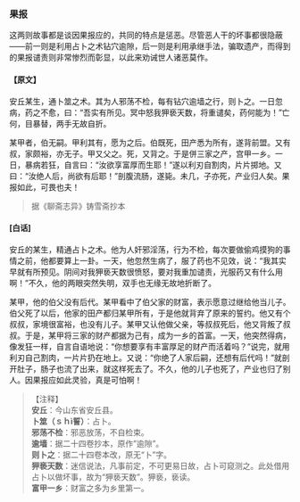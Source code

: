 <script type="text/javascript">
    var head = document.getElementsByTagName('head')[0];
    cssURL = '/public/liao.css';
    linkTag = document.createElement('link');
    linkTag.href = cssURL;
    linkTag.setAttribute('type','text/css');
    linkTag.setAttribute('rel','stylesheet');
    head.appendChild(linkTag);
</script>
### 果报

这两则故事都是谈因果报应的，共同的特点是惩恶。尽管恶人干的坏事都很隐蔽——前一则是利用占卜之术钻穴逾隙，后一则是利用承继手法，骗取遗产，而得到的果报谴责则非常惨烈而彰显，以此来劝诫世人诸恶莫作。

#### 【原文】
<section>
安丘某生，通卜筮之术。其为人邪荡不检，每有钻穴逾墙之行，则卜之。一日忽病，药之不愈，曰：“吾实有所见。冥中怒我狎亵天数，将重谴矣，药何能为！”亡何，目暴替，两手无故自折。

某甲者，伯无嗣。甲利其有，愿为之后。伯既死，田产悉为所有，遂背前盟。又有叔，家颇裕，亦无子。甲又父之。死，又背之。于是併三家之产，宫甲一乡。一日，暴病若狂，自言曰：“汝欲享富厚而生耶！”遂以利刃自割肉，片片掷地。又曰：“汝绝人后，尚欲有后耶！”剖腹流肠，遂毙。未几，子亦死，产业归人矣。果报如此，可畏也夫！

</section>

> 据《聊斋志异》铸雪斋抄本

#### [白话]
<aside>

安丘的某生，精通占卜之术。他为人奸邪淫荡，行为不检，每次要做偷鸡摸狗的事情之前，他都要算上一卦。一天，他忽然生病了，服了药也不见效，说：“我其实早就有所预见。阴间对我狎亵天数很愤怒，要对我重加谴责，光服药又有什么用啊！”不久，他的两眼突然失明，双手也无缘无故地折断了。

某甲，他的伯父没有后代。某甲看中了伯父家的财富，表示愿意过继给他当儿子。伯父死了以后，他家的田产都归某甲所有，于是他就背弃了原来的誓约。他又有个叔叔，家境很富裕，也没有儿子。某甲又认他做父亲，等叔叔死后，他又背叛了叔叔。于是，某甲将三家的财产都据为己有，成为一乡的首富。一天，他突然得病，像发狂一样，自言自语地说：“你想要享有丰富厚足的财产而活着吗？”说完，就用利刃自己割肉，一片片扔在地上。又说：“你绝了人家后嗣，还想有后代吗！”就剖开肚子，肠子也流了出来，就这样死去了。不久，他的儿子也死了，产业也归了别人。因果报应如此灵验，真是可怕啊！

</aside>

> 【注释】  
<b>安丘</b>：今山东省安丘县。  
<b>卜筮（ｓｈì誓）</b>：占卜。  
<b>邪荡不检</b>：邪恶放荡，不自检束。  
<b>逾墙</b>：据二十四卷抄本，原作”逾隙”。  
<b>则卜之</b>：据二十四卷本改，原无“卜”字。  
<b>狎亵天数</b>：迷信说法，凡事前定，不可更易日故，占卜可窥测之。此处借用占卜以做坏事，故为“狎亵天数”。狎亵，亵读。  
<b>富甲一乡</b>：财富之多为乡里第一。  
